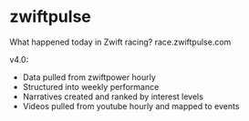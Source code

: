 # zwiftpulse
What happened today in Zwift racing?
race.zwiftpulse.com

v4.0:
* Data pulled from zwiftpower hourly
* Structured into weekly performance
* Narratives created and ranked by interest levels
* Videos pulled from youtube hourly and mapped to events
